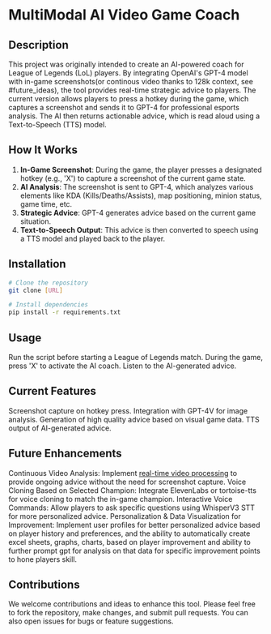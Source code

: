 # MultiModal AI Video Game Coach

## Description
This project was originally intended to create an AI-powered coach for League of Legends (LoL) players. By integrating OpenAI's GPT-4 model with in-game screenshots(or continous video  thanks to 128k context, see #future_ideas), the tool provides real-time strategic advice to players. The current version allows players to press a hotkey during the game, which captures a screenshot and sends it to GPT-4 for professional esports analysis. The AI then returns actionable advice, which is read aloud using a Text-to-Speech (TTS) model.

## How It Works
1. **In-Game Screenshot**: During the game, the player presses a designated hotkey (e.g., 'X') to capture a screenshot of the current game state.
2. **AI Analysis**: The screenshot is sent to GPT-4, which analyzes various elements like KDA (Kills/Deaths/Assists), map positioning, minion status, game time, etc.
3. **Strategic Advice**: GPT-4 generates advice based on the current game situation.
4. **Text-to-Speech Output**: This advice is then converted to speech using a TTS model and played back to the player.

## Installation

```bash
# Clone the repository
git clone [URL]

# Install dependencies
pip install -r requirements.txt
```
## Usage
Run the script before starting a League of Legends match.
During the game, press 'X' to activate the AI coach.
Listen to the AI-generated advice.

## Current Features
Screenshot capture on hotkey press.
Integration with GPT-4V for image analysis.
Generation of high quality advice based on visual game data.
TTS output of AI-generated advice.

## Future Enhancements
Continuous Video Analysis: Implement [real-time video processing](https://cookbook.openai.com/examples/gpt_with_vision_for_video_understanding) to provide ongoing advice without the need for screenshot capture.
Voice Cloning Based on Selected Champion: Integrate ElevenLabs or tortoise-tts for voice cloning to match the in-game champion.
Interactive Voice Commands: Allow players to ask specific questions using WhisperV3 STT for more personalized advice.
Personalization & Data Visualization for Improvement: Implement user profiles for better personalized advice based on player history and preferences, and the ability to automatically create excel sheets, graphs, charts, based on player improvement and ability to further prompt gpt for analysis on that data for specific improvement points to hone players skill.

## Contributions
We welcome contributions and ideas to enhance this tool. Please feel free to fork the repository, make changes, and submit pull requests. You can also open issues for bugs or feature suggestions.